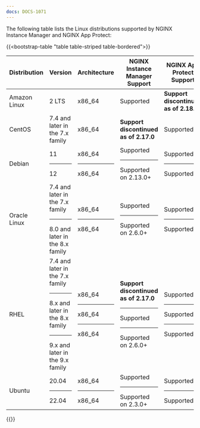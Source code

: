 ```yaml
---
docs: DOCS-1071
---
```


The following table lists the Linux distributions supported by NGINX Instance Manager and NGINX App Protect:

{{<bootstrap-table "table table-striped table-bordered">}}

| Distribution    | Version                                | Architecture     | NGINX Instance Manager Support                          | NGINX App Protect Support                          |
|-----------------|----------------------------------------|------------------|---------------------------------------------------|----------------------------------------------------|
| Amazon Linux    | 2 LTS                                  | x86_64           | Supported                                         | **Support discontinued as of 2.18.0**                                          |
| CentOS          | 7.4 and later in the 7.x family        | x86_64           | **Support discontinued as of 2.17.0**             | Supported                                          |
| Debian          | 11<hr>12                               | x86_64<hr>x86_64 | Supported<hr>Supported on 2.13.0+                 | Supported<hr>Supported                             |
| Oracle Linux    | 7.4 and later in the 7.x family<hr>8.0 and later in the 8.x family | x86_64<hr>x86_64 | Supported<hr>Supported on 2.6.0+                 | Supported<hr>Supported                             |
| RHEL            | 7.4 and later in the 7.x family<hr>8.x and later in the 8.x family<hr>9.x and later in the 9.x family | x86_64<hr>x86_64<hr>x86_64 | **Support discontinued as of 2.17.0**<hr>Supported<hr>Supported on 2.6.0+ | Supported<hr>Supported<hr>Supported |
| Ubuntu          | 20.04<hr>22.04                         | x86_64<hr>x86_64 | Supported<hr>Supported on 2.3.0+                 | Supported<hr>Supported                             |

{{</bootstrap-table>}}




